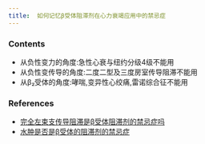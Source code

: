 ```yaml
---
title:  如何记忆β受体阻滞剂在心力衰竭应用中的禁忌症
--- 
```


### Contents
- 从负性变力的角度:急性心衰与纽约分级4级不能用
- 从负性变传导的角度:二度二型及三度房室传导阻滞不能用
- 从β₂受体的角度:哮喘,变异性心绞痛,雷诺综合征不能用

### References
- [完全左束支传导阻滞是β受体阻滞剂的禁忌症吗](/完全左束支传导阻滞是β受体阻滞剂的禁忌症吗)
- [水肿是否是β受体的阻滞剂的禁忌症](/水肿是否是β受体的阻滞剂)
